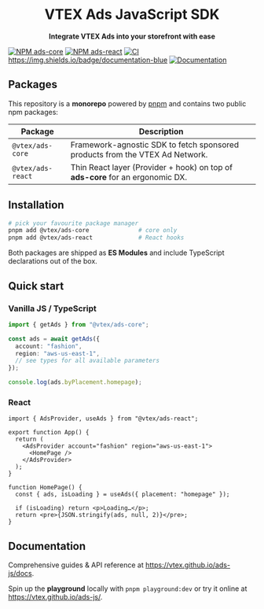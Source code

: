 <div align="center">
  <h1>VTEX Ads JavaScript SDK</h1>
  <p>
    <strong>Integrate VTEX Ads into your storefront with ease</strong>
  </p>
  <p>
  </p>
</div>

<!-- prettier-ignore-start -->
[![NPM ads-core](https://img.shields.io/npm/v/@vtex/ads-core?label=ads-core%20npm)](https://ad-server.vtex.systems/swagger-ui/)
[![NPM ads-react](https://img.shields.io/npm/v/@vtex/ads-react?label=ads-core%20npm)](https://ad-server.vtex.systems/swagger-ui/)
[![CI](https://github.com/vtex/ads-js/actions/workflows/ci.yml/badge.svg)](https://github.com/vtex/ads-js/actions/workflows/ci.yml)
https://img.shields.io/badge/documentation-blue
[![Documentation](https://img.shields.io/badge/documentation-blue)](https://vtex.github.io/ads-js/)
<!-- prettier-ignore-end -->

## Packages

This repository is a **monorepo** powered by [pnpm](https://pnpm.io/) and contains two public npm packages:

| Package           | Description                                                                    |
| ----------------- | ------------------------------------------------------------------------------ |
| `@vtex/ads-core`  | Framework-agnostic SDK to fetch sponsored products from the VTEX Ad Network.   |
| `@vtex/ads-react` | Thin React layer (Provider + hook) on top of **ads-core** for an ergonomic DX. |

## Installation

```bash
# pick your favourite package manager
pnpm add @vtex/ads-core              # core only
pnpm add @vtex/ads-react             # React hooks
```

Both packages are shipped as **ES Modules** and include TypeScript declarations out of the box.

## Quick start

### Vanilla JS / TypeScript

```ts
import { getAds } from "@vtex/ads-core";

const ads = await getAds({
  account: "fashion",
  region: "aws-us-east-1",
  // see types for all available parameters
});

console.log(ads.byPlacement.homepage);
```

### React

```tsx
import { AdsProvider, useAds } from "@vtex/ads-react";

export function App() {
  return (
    <AdsProvider account="fashion" region="aws-us-east-1">
      <HomePage />
    </AdsProvider>
  );
}

function HomePage() {
  const { ads, isLoading } = useAds({ placement: "homepage" });

  if (isLoading) return <p>Loading…</p>;
  return <pre>{JSON.stringify(ads, null, 2)}</pre>;
}
```

## Documentation

Comprehensive guides & API reference at <https://vtex.github.io/ads-js/docs>.

Spin up the **playground** locally with `pnpm playground:dev` or try it online
at <https://vtex.github.io/ads-js/>.
